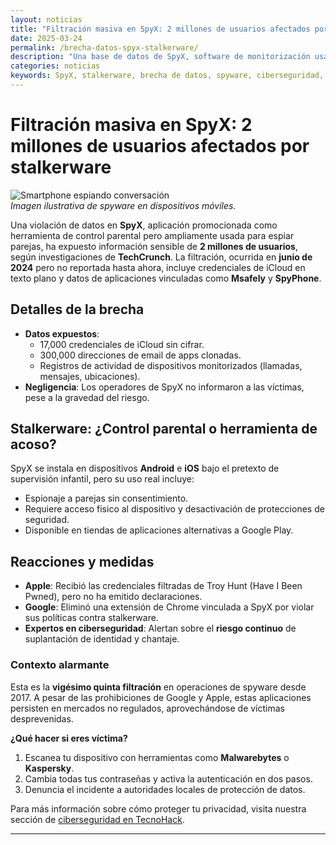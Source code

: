 ```yaml
---
layout: noticias
title: "Filtración masiva en SpyX: 2 millones de usuarios afectados por stalkerware"
date: 2025-03-24
permalink: /brecha-datos-spyx-stalkerware/
description: "Una base de datos de SpyX, software de monitorización usado como stalkerware, expone datos sensibles de 2 millones de usuarios, incluyendo credenciales de iCloud. TechCrunch revela la negligencia en la notificación a las víctimas."
categories: noticias
keywords: SpyX, stalkerware, brecha de datos, spyware, ciberseguridad, filtración iCloud, monitorización parental
---
```


# Filtración masiva en SpyX: 2 millones de usuarios afectados por stalkerware

![Smartphone espiando conversación](https://ejemplo.com/imagen-spyware.jpg)  
*Imagen ilustrativa de spyware en dispositivos móviles.*

Una violación de datos en **SpyX**, aplicación promocionada como herramienta de control parental pero ampliamente usada para espiar parejas, ha expuesto información sensible de **2 millones de usuarios**, según investigaciones de **TechCrunch**. La filtración, ocurrida en **junio de 2024** pero no reportada hasta ahora, incluye credenciales de iCloud en texto plano y datos de aplicaciones vinculadas como **Msafely** y **SpyPhone**.

## Detalles de la brecha
- **Datos expuestos**:  
  - 17,000 credenciales de iCloud sin cifrar.  
  - 300,000 direcciones de email de apps clonadas.  
  - Registros de actividad de dispositivos monitorizados (llamadas, mensajes, ubicaciones).  
- **Negligencia**: Los operadores de SpyX no informaron a las víctimas, pese a la gravedad del riesgo.  

## Stalkerware: ¿Control parental o herramienta de acoso?
SpyX se instala en dispositivos **Android** e **iOS** bajo el pretexto de supervisión infantil, pero su uso real incluye:  
- Espionaje a parejas sin consentimiento.  
- Requiere acceso físico al dispositivo y desactivación de protecciones de seguridad.  
- Disponible en tiendas de aplicaciones alternativas a Google Play.  

## Reacciones y medidas
- **Apple**: Recibió las credenciales filtradas de Troy Hunt (Have I Been Pwned), pero no ha emitido declaraciones.  
- **Google**: Eliminó una extensión de Chrome vinculada a SpyX por violar sus políticas contra stalkerware.  
- **Expertos en ciberseguridad**: Alertan sobre el **riesgo continuo** de suplantación de identidad y chantaje.  

### Contexto alarmante
Esta es la **vigésimo quinta filtración** en operaciones de spyware desde 2017. A pesar de las prohibiciones de Google y Apple, estas aplicaciones persisten en mercados no regulados, aprovechándose de víctimas desprevenidas.  

**¿Qué hacer si eres víctima?**  
1. Escanea tu dispositivo con herramientas como **Malwarebytes** o **Kaspersky**.  
2. Cambia todas tus contraseñas y activa la autenticación en dos pasos.  
3. Denuncia el incidente a autoridades locales de protección de datos.  

Para más información sobre cómo proteger tu privacidad, visita nuestra sección de [ciberseguridad en TecnoHack](/ciberseguridad).  

---